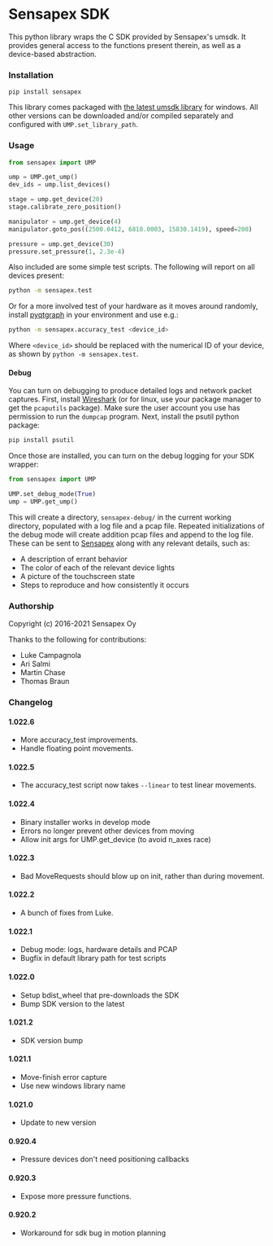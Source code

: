 # Sensapex SDK

This python library wraps the C SDK provided by Sensapex's umsdk. It provides general access to the
functions present therein, as well as a device-based abstraction.

### Installation

`pip install sensapex`

This library comes packaged
with [the latest umsdk library](http://dist.sensapex.com/misc/um-sdk/latest/) for windows. All other
versions can be downloaded and/or compiled separately and configured with `UMP.set_library_path`.

### Usage

```python
from sensapex import UMP

ump = UMP.get_ump()
dev_ids = ump.list_devices()

stage = ump.get_device(20)
stage.calibrate_zero_position()

manipulator = ump.get_device(4)
manipulator.goto_pos((2500.0412, 6810.0003, 15830.1419), speed=200)

pressure = ump.get_device(30)
pressure.set_pressure(1, 2.3e-4)
```

Also included are some simple test scripts. The following will report on all devices present:

```bash
python -m sensapex.test
```

Or for a more involved test of your hardware as it moves around randomly,
install [pyqtgraph](https://pyqtgraph.org) in your environment and use e.g.:

```bash
python -m sensapex.accuracy_test <device_id>
```

Where `<device_id>` should be replaced with the numerical ID of your device, as shown by `python -m sensapex.test`.


#### Debug

You can turn on debugging to produce detailed logs and network packet captures. First,
install [Wireshark](https://www.wireshark.org/download.html) (or for linux, use your package manager
to get the `pcaputils` package). Make sure the user account you use has permission to run
the `dumpcap` program. Next, install the psutil python package:

```bash
pip install psutil
```

Once those are installed, you can turn on the debug logging for your SDK wrapper:

```python
from sensapex import UMP

UMP.set_debug_mode(True)
ump = UMP.get_ump()
```

This will create a directory, `sensapex-debug/` in the current working directory, populated with a
log file and a pcap file. Repeated initializations of the debug mode will create addition pcap files
and append to the log file. These can be sent to
[Sensapex](mailto:support@sensapex.com) along with any relevant details, such as:

* A description of errant behavior
* The color of each of the relevant device lights
* A picture of the touchscreen state
* Steps to reproduce and how consistently it occurs

### Authorship

Copyright (c) 2016-2021 Sensapex Oy

Thanks to the following for contributions:

* Luke Campagnola
* Ari Salmi
* Martin Chase
* Thomas Braun

### Changelog

#### 1.022.6
* More accuracy_test improvements.
* Handle floating point movements.

#### 1.022.5
* The accuracy_test script now takes `--linear` to test linear movements.

#### 1.022.4
* Binary installer works in develop mode
* Errors no longer prevent other devices from moving
* Allow init args for UMP.get_device (to avoid n_axes race)

#### 1.022.3
* Bad MoveRequests should blow up on init, rather than during movement.

#### 1.022.2
* A bunch of fixes from Luke.

#### 1.022.1

* Debug mode: logs, hardware details and PCAP
* Bugfix in default library path for test scripts

#### 1.022.0

* Setup bdist_wheel that pre-downloads the SDK
* Bump SDK version to the latest

#### 1.021.2

* SDK version bump

#### 1.021.1

* Move-finish error capture
* Use new windows library name

#### 1.021.0

* Update to new version

#### 0.920.4

* Pressure devices don't need positioning callbacks

#### 0.920.3

* Expose more pressure functions.

#### 0.920.2

* Workaround for sdk bug in motion planning
